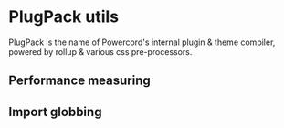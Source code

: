 <!--
  Copyright (c) 2020 aetheryx & Bowser65
  This work is licensed under a Creative Commons Attribution-NoDerivatives 4.0 International License.
  https://creativecommons.org/licenses/by-nd/4.0
-->

# PlugPack utils
PlugPack is the name of Powercord's internal plugin & theme compiler, powered by rollup & various css pre-processors.

## Performance measuring

## Import globbing
